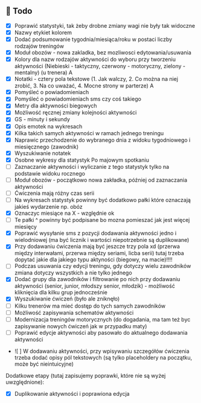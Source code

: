## :construction_worker: Todo

- [x] Poprawić statystyki, tak żeby drobne zmiany wagi nie były tak widoczne
- [X] Nazwy etykiet kolorem  
- [X] Dodać podsumowanie tygodnia/miesiąca/roku w postaci liczby rodzajów treningów
- [X] Moduł obozów - nowa zakladka, bez mozliwosci edytowania/usuwania
- [x] Kolory dla nazw rodzajów aktywności do wyboru przy tworzeniu aktywności (Niebieski - taktyczny, czerwony - motoryczny, zielony - mentalny)  (u trenera) A
- [X] Notatki - cztery pola tekstowe (1. Jak walczy, 2. Co można na niej zrobić, 3. Na co uważać, 4. Mocne strony w parterze)                     A
- [X] Pomyśleć o powiadomieniach
- [X] Pomyśleć o powiadomieniach sms czy coś takiego
- [X] Metry dla aktywności biegowych
- [X] Możliwość ręcznej zmiany kolejności aktywności
- [X] GS - minuty i sekundy
- [X] Opis emotek na wykresach
- [X] Kilka takich samych aktywności w ramach jednego treningu
- [X] Naprawic przechodzenie do wybranego dnia z widoku tygodniowego i miesięcznego (zawodnik)
- [X] Wyszukiwanie notatek
- [X] Osobne wykresy dla statystyk
Po majowym spotkaniu
- [ ] Zaznaczanie aktywności i wyliczanie z tego statystyk tylko na podstawie widoku rocznego
- [ ] Moduł obozów - początkowo nowa zakładka, później od zaznaczania aktywności
- [ ] Ćwiczenia mają różny czas serii
- [ ] Na wykresach statystyk powinny być dodatkowo pałki które oznaczają jakieś wydarzenie np. obóz
- [x] Oznaczyc miesiące na X  - względnie ok
- [ ] Te pałki ^ powinny być podpisane bo mozna pomieszać jak jest więcej miesięcy
- [X] Poprawić wysyłanie sms z pozycji dodawania aktywności jedno i wielodniowej (ma być licznik i wartości niepotrzebnie są duplikowane)
- [X] Przy dodawaniu ćwiczenia mają być jeszcze trzy pola xd (przerwa między interwałami, przerwa między seriami, licba serii) tutaj trzeba dopytać jakie dla jakiego typu aktyności (biegowy, na macie)!!!!
- [ ] Podczas usuwania czy edycji treningu, gdy dotyczy wielu zawodników zmiana dotyczy wszystkich a nie tylko jednego
- [X] Dodać grupy dla zawodników i filtrowanie po nich przy dodawaniu aktywności (senior, junior, młodszy senior, młodzik) - możliwość kliknięcia dla kilku grup jednocześnie
- [X] Wyszukiwanie ćwiczeń (było ale zniknęło)
- [ ] Kilku trenerów ma mieć dostęp do tych samych zawodników
- [ ] Możliwość zapisywania schematów aktywności
- [ ] Modernizacja treningów motorycznych (do dogadania, ma tam też byc zapisywanie nowych ćwiczeń jak w przypadku maty)
- [ ] Poprawić edycje aktywności aby pasowało do aktualnego dodawania aktywności
- ![ ] W dodawaniu aktywności, przy wpisywaniu szczegółów ćwiczenia trzeba dodać opisy pól tekstowych (są tylko placeholdery na początku, może być nieintuicyjne) 

Dodatkowe etapy (tutaj zapisujemy poprawki, które nie są wyżej uwzględnione):
- [X] Duplikowanie aktywności i poprawiona edycja
